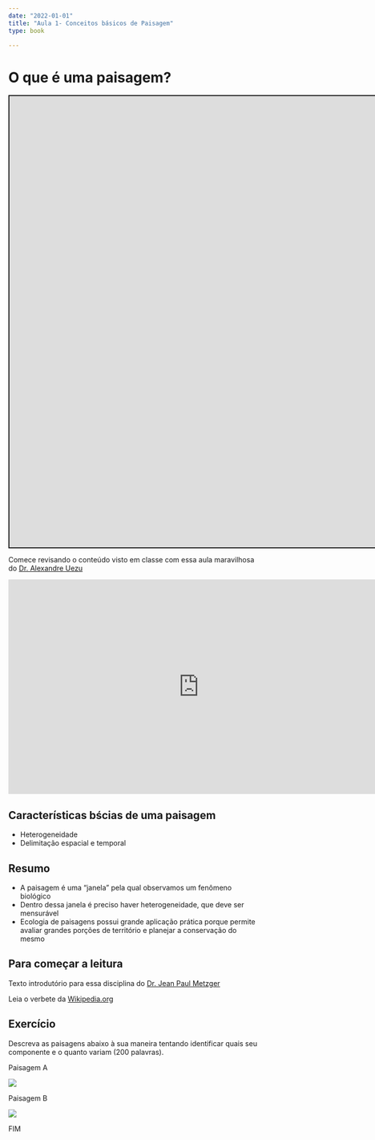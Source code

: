 ```yaml
---
date: "2022-01-01"
title: "Aula 1- Conceitos básicos de Paisagem"
type: book

---
```


<script src="/rmarkdown-libs/fitvids/fitvids.min.js"></script>
<!--more-->

# O que é uma paisagem?

<div class="shareagain" style="min-width:300px;margin:1em auto;" data-exeternal="1">
<iframe src="https://ecoaplic.org/slides_aulas/ecol_paisag/01_intro_landscape.html" width="1600" height="900" style="border:2px solid currentColor;" loading="lazy" allowfullscreen></iframe>
<script>fitvids('.shareagain', {players: 'iframe'});</script>
</div>

Comece revisando o conteúdo visto em classe com essa aula maravilhosa do [Dr. Alexandre Uezu](https://scholar.google.com.br/citations?user=9IKcHR8AAAAJ&hl=pt-BR)

<iframe width="760" height="428" src="https://www.youtube.com/embed/FilxJe3ah1E" title="YouTube video player" frameborder="0" allow="accelerometer; autoplay; clipboard-write; encrypted-media; gyroscope; picture-in-picture" allowfullscreen>
</iframe>

## Características bścias de uma paisagem

- Heterogeneidade
- Delimitação espacial e temporal

## Resumo

- A paisagem é uma “janela” pela qual observamos um fenômeno biológico
- Dentro dessa janela é preciso haver heterogeneidade, que deve ser mensurável
- Ecologia de paisagens possui grande aplicação prática porque permite avaliar grandes porções de território e planejar a conservação do mesmo

## Para começar a leitura

Texto introdutório para essa disciplina do [Dr. Jean Paul Metzger](https://www.scielo.br/j/bn/a/Jbchd6rjY35PGkY5BHPz63S/?format=pdf&lang=pt)

Leia o verbete da [Wikipedia.org](https://pt.wikipedia.org/wiki/Ecologia_da_paisagem)

## Exercício

Descreva as paisagens abaixo à sua maneira tentando identificar quais seu componente e o quanto variam (200 palavras).

Paisagem A

<img src=https://cdn.pixabay.com/photo/2020/05/19/06/54/aerial-5189498_960_720.jpg>

Paisagem B

<img src=https://observatoriopantanal.org/wp-content/uploads/2019/12/Adriano-Gambarini-WWF-Brasil-4288x2144.jpg >

FIM
